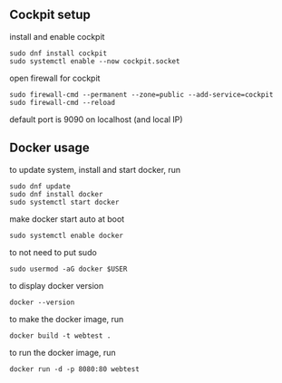 ## Cockpit setup

install and enable cockpit

```
sudo dnf install cockpit
sudo systemctl enable --now cockpit.socket
```

open firewall for cockpit

```
sudo firewall-cmd --permanent --zone=public --add-service=cockpit
sudo firewall-cmd --reload
```

default port is 9090 on localhost (and local IP)

## Docker usage

to update system, install and start docker, run 

```
sudo dnf update
sudo dnf install docker
sudo systemctl start docker
```

make docker start auto at boot

```
sudo systemctl enable docker
```

to not need to put sudo 

```
sudo usermod -aG docker $USER
```

to display docker version

```
docker --version
```

to make the docker image, run

```
docker build -t webtest .
```

to run the docker image, run

```
docker run -d -p 8080:80 webtest
```


